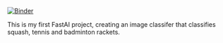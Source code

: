 [![Binder](https://mybinder.org/badge_logo.svg)](https://mybinder.org/v2/gh/Lovkush-A/fastai_rackets/master?urlpath=%2Fvoila%2Frender%2Frackets.ipynb)

This is my first FastAI project, creating an image classifer that classifies squash, tennis and badminton rackets.
